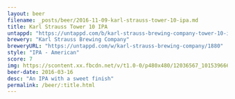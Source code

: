 ```yaml
---
layout: beer
filename: _posts/beer/2016-11-09-karl-strauss-tower-10-ipa.md
title: Karl Strauss Tower 10 IPA
untappd: "https://untappd.com/b/karl-strauss-brewing-company-tower-10-ipa/7820"
brewery: "Karl Strauss Brewing Company"
breweryURL: "https://untappd.com/w/karl-strauss-brewing-company/1880"
style: "IPA - American"
score: 7
img: https://scontent.xx.fbcdn.net/v/t1.0-0/p480x480/12036567_10153966649818745_3762140237584842223_n.jpg?oh=ee630a9091f64d70085e444e5d8b7bfb&oe=5914DD8B
beer-date: 2016-03-16
desc: "An IPA with a sweet finish"
permalink: /beer/:title.html
---
```

